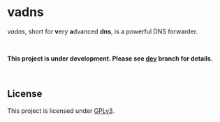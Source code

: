 
# vadns

*vadns*, short for **v**ery **a**dvanced **dns**, is a powerful DNS forwarder.

<br>

**This project is under development. Please see [dev](https://github.com/vadns/vadns/tree/dev) branch for details.**

<br>

## License

This project is licensed under [GPLv3](./LICENSE).

